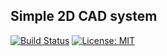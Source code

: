 ## Simple 2D CAD system

[![Build Status](https://travis-ci.com/rugleb/cad.svg?branch=master)](https://travis-ci.com/rugleb/cad)
[![License: MIT](https://img.shields.io/badge/License-MIT-yellow.svg)](https://opensource.org/licenses/MIT)

